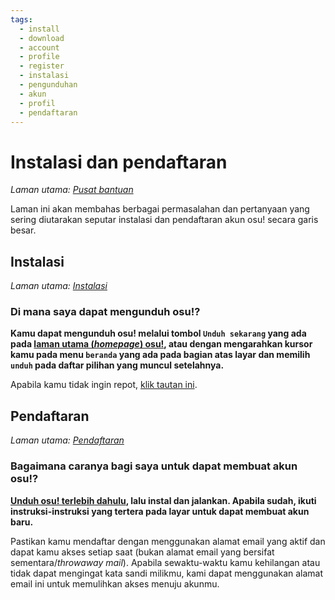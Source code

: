 ```yaml
---
tags:
  - install
  - download
  - account
  - profile
  - register
  - instalasi
  - pengunduhan
  - akun
  - profil
  - pendaftaran
---
```


# Instalasi dan pendaftaran

*Laman utama: [Pusat bantuan](/wiki/Help_Centre)*

Laman ini akan membahas berbagai permasalahan dan pertanyaan yang sering diutarakan seputar instalasi dan pendaftaran akun osu! secara garis besar.

## Instalasi

*Laman utama: [Instalasi](/wiki/Installation)*

### Di mana saya dapat mengunduh osu!?

**Kamu dapat mengunduh osu! melalui tombol `Unduh sekarang` yang ada pada [laman utama (*homepage*) osu!](https://osu.ppy.sh/home), atau dengan mengarahkan kursor kamu pada menu `beranda` yang ada pada bagian atas layar dan memilih `unduh` pada daftar pilihan yang muncul setelahnya.**

Apabila kamu tidak ingin repot, [klik tautan ini](https://osu.ppy.sh/home/download).

## Pendaftaran

*Laman utama: [Pendaftaran](/wiki/Registration)*

### Bagaimana caranya bagi saya untuk dapat membuat akun osu!? 

**[Unduh osu! terlebih dahulu](https://osu.ppy.sh/home/download), lalu instal dan jalankan. Apabila sudah, ikuti instruksi-instruksi yang tertera pada layar untuk dapat membuat akun baru.**

Pastikan kamu mendaftar dengan menggunakan alamat email yang aktif dan dapat kamu akses setiap saat (bukan alamat email yang bersifat sementara/*throwaway mail*). Apabila sewaktu-waktu kamu kehilangan atau tidak dapat mengingat kata sandi milikmu, kami dapat menggunakan alamat email ini untuk memulihkan akses menuju akunmu.
